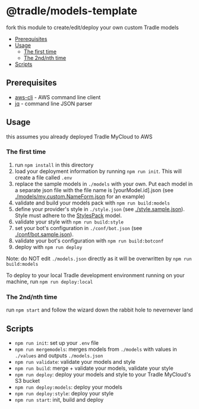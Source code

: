 # @tradle/models-template

fork this module to create/edit/deploy your own custom Tradle models

<!-- START doctoc generated TOC please keep comment here to allow auto update -->
<!-- DON'T EDIT THIS SECTION, INSTEAD RE-RUN doctoc TO UPDATE -->


- [Prerequisites](#prerequisites)
- [Usage](#usage)
  - [The first time](#the-first-time)
  - [The 2nd/nth time](#the-2ndnth-time)
- [Scripts](#scripts)

<!-- END doctoc generated TOC please keep comment here to allow auto update -->

## Prerequisites

- [aws-cli](https://github.com/aws/aws-cli) - AWS command line client
- [jq](https://stedolan.github.io/jq/download/) - command line JSON parser

## Usage

this assumes you already deployed Tradle MyCloud to AWS

### The first time

1. run `npm install` in this directory
1. load your deployment information by running `npm run init`. This will create a file called `.env`
1. replace the sample models in `./models` with your own. Put each model in a separate json file with the file name is [yourModel.id].json (see [./models/my.custom.NameForm.json](./models/my.custom.NameForm.json) for an example)
1. validate and build your models pack with `npm run build:models`
1. define your provider's style in `./style.json` (see [./style.sample.json](./style.sample.json)). Style must adhere to the [StylesPack](https://github.com/tradle/models/tree/master/models/tradle.StylesPack.json) model.
1. validate your style with `npm run build:style`
1. set your bot's configuration in `./conf/bot.json` (see [./conf/bot.sample.json](./conf/bot.sample.json)).
1. validate your bot's configuration with `npm run build:botconf`
1. deploy with `npm run deploy`

Note: do NOT edit `./models.json` directly as it will be overwritten by `npm run build:models`

To deploy to your local Tradle development environment running on your machine, run `npm run deploy:local`

### The 2nd/nth time

run `npm start` and follow the wizard down the rabbit hole to nevernever land

## Scripts

- `npm run init`: set up your `.env` file
- `npm run mergemodels`: merges models from `./models` with values in `./values` and outputs `./models.json`
- `npm run validate`: validate your models and style
- `npm run build`: merge + validate your models, validate your style
- `npm run deploy`: deploy your models and style to your Tradle MyCloud's S3 bucket
- `npm run deploy:models`: deploy your models
- `npm run deploy:style`: deploy your style
- `npm run start`: init, build and deploy
